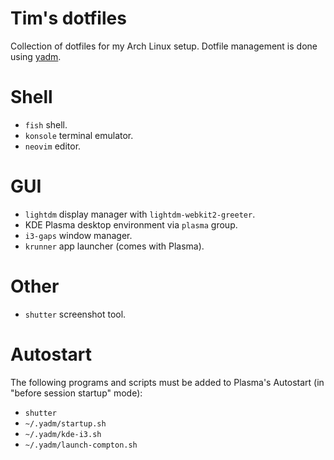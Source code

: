 # Tim's dotfiles

Collection of dotfiles for my Arch Linux setup. Dotfile management is done
using [yadm](https://github.com/TheLocehiliosan/yadm).

# Shell

* `fish` shell.
* `konsole` terminal emulator.
* `neovim` editor.

# GUI

* `lightdm` display manager with `lightdm-webkit2-greeter`.
* KDE Plasma desktop environment via `plasma` group.
* `i3-gaps` window manager.
* `krunner` app launcher (comes with Plasma).

# Other

* `shutter` screenshot tool.

# Autostart

The following programs and scripts must be added to Plasma's Autostart (in "before session startup" mode):
* `shutter`
* `~/.yadm/startup.sh`
* `~/.yadm/kde-i3.sh`
* `~/.yadm/launch-compton.sh`

